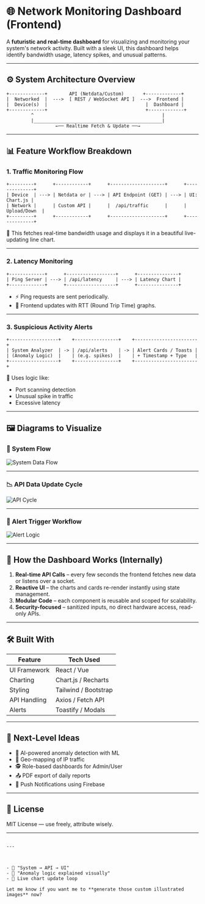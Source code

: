 # 🌐 Network Monitoring Dashboard (Frontend)

A **futuristic and real-time dashboard** for visualizing and monitoring your system's network activity. Built with a sleek UI, this dashboard helps identify bandwidth usage, latency spikes, and unusual patterns.

---

## ⚙️ System Architecture Overview

```plaintext
+-------------+        API (Netdata/Custom)       +-------------+
|  Networked  |  --->  [ REST / WebSocket API ]  --->  Frontend |
|  Device(s)  |                                    |  Dashboard |
+-------------+                                    +-------------+
         ^                                               |
         |_______________________________________________|
                  ←── Realtime Fetch & Update ──→
```

---

## 📊 Feature Workflow Breakdown

### 1. **Traffic Monitoring Flow**

```plaintext
+---------+      +------------+      +--------------------+      +--------------+
| Device  | ---> | Netdata or | ---> | API Endpoint (GET) | ---> | UI: Chart.js |
| Network |      | Custom API |      |  /api/traffic      |      | Upload/Down  |
+---------+      +------------+      +--------------------+      +--------------+
```

🔁 This fetches real-time bandwidth usage and displays it in a beautiful live-updating line chart.

---

### 2. **Latency Monitoring**

```plaintext
+-------------+      +------------------+      +---------------+
| Ping Server | ---> | /api/latency     | ---> | Latency Chart |
+-------------+      +------------------+      +---------------+
```

- ⚡ Ping requests are sent periodically.
- 🔄 Frontend updates with RTT (Round Trip Time) graphs.

---

### 3. **Suspicious Activity Alerts**

```plaintext
+------------------+    +----------------+    +-----------------------+
| System Analyzer  | -> | /api/alerts    | -> | Alert Cards / Toasts |
| (Anomaly Logic)  |    | (e.g. spikes)  |    | + Timestamp + Type   |
+------------------+    +----------------+    +-----------------------+
```

🧠 Uses logic like:
- Port scanning detection
- Unusual spike in traffic
- Excessive latency

---

## 🖼️ Diagrams to Visualize

### 📡 System Flow

![System Data Flow](https://via.placeholder.com/900x400.png?text=System+to+Dashboard+Flow+Diagram)

---

### 📉 API Data Update Cycle

![API Cycle](https://via.placeholder.com/900x400.png?text=API+Polling+or+WebSocket+Update+Cycle)

---

### 🔔 Alert Trigger Workflow

![Alert Logic](https://via.placeholder.com/900x400.png?text=Anomaly+Detection+Logic+Diagram)

---

## 🧠 How the Dashboard Works (Internally)

1. **Real-time API Calls** – every few seconds the frontend fetches new data or listens over a socket.
2. **Reactive UI** – the charts and cards re-render instantly using state management.
3. **Modular Code** – each component is reusable and scoped for scalability.
4. **Security-focused** – sanitized inputs, no direct hardware access, read-only APIs.

---

## 🛠️ Built With

| Feature           | Tech Used              |
|-------------------|------------------------|
| UI Framework      | React / Vue            |
| Charting          | Chart.js / Recharts    |
| Styling           | Tailwind / Bootstrap   |
| API Handling      | Axios / Fetch API      |
| Alerts            | Toastify / Modals      |

---

## 🚀 Next-Level Ideas

- 🧠 AI-powered anomaly detection with ML
- 📍 Geo-mapping of IP traffic
- 🕵️ Role-based dashboards for Admin/User
- 📤 PDF export of daily reports
- 📲 Push Notifications using Firebase

---

## 📄 License

MIT License — use freely, attribute wisely.

---

```

---



- 🔌 "System → API → UI"
- 🧠 "Anomaly logic explained visually"
- 🔁 Live chart update loop

Let me know if you want me to **generate those custom illustrated images** now?
